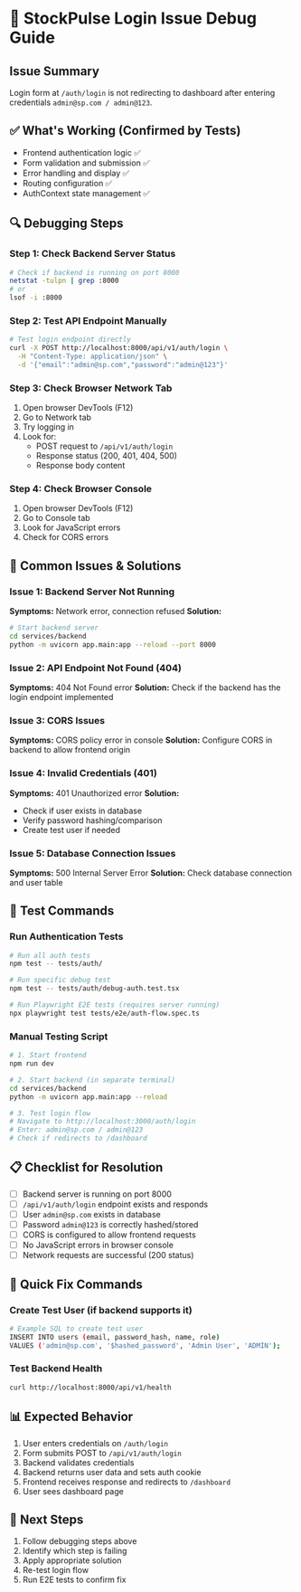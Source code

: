 # 🔧 StockPulse Login Issue Debug Guide

## Issue Summary

Login form at `/auth/login` is not redirecting to dashboard after entering credentials `admin@sp.com / admin@123`.

## ✅ What's Working (Confirmed by Tests)

- Frontend authentication logic ✅
- Form validation and submission ✅
- Error handling and display ✅
- Routing configuration ✅
- AuthContext state management ✅

## 🔍 Debugging Steps

### Step 1: Check Backend Server Status

```bash
# Check if backend is running on port 8000
netstat -tulpn | grep :8000
# or
lsof -i :8000
```

### Step 2: Test API Endpoint Manually

```bash
# Test login endpoint directly
curl -X POST http://localhost:8000/api/v1/auth/login \
  -H "Content-Type: application/json" \
  -d '{"email":"admin@sp.com","password":"admin@123"}'
```

### Step 3: Check Browser Network Tab

1. Open browser DevTools (F12)
2. Go to Network tab
3. Try logging in
4. Look for:
   - POST request to `/api/v1/auth/login`
   - Response status (200, 401, 404, 500)
   - Response body content

### Step 4: Check Browser Console

1. Open browser DevTools (F12)
2. Go to Console tab
3. Look for JavaScript errors
4. Check for CORS errors

## 🚨 Common Issues & Solutions

### Issue 1: Backend Server Not Running

**Symptoms:** Network error, connection refused
**Solution:**

```bash
# Start backend server
cd services/backend
python -m uvicorn app.main:app --reload --port 8000
```

### Issue 2: API Endpoint Not Found (404)

**Symptoms:** 404 Not Found error
**Solution:** Check if the backend has the login endpoint implemented

### Issue 3: CORS Issues

**Symptoms:** CORS policy error in console
**Solution:** Configure CORS in backend to allow frontend origin

### Issue 4: Invalid Credentials (401)

**Symptoms:** 401 Unauthorized error
**Solution:**

- Check if user exists in database
- Verify password hashing/comparison
- Create test user if needed

### Issue 5: Database Connection Issues

**Symptoms:** 500 Internal Server Error
**Solution:** Check database connection and user table

## 🧪 Test Commands

### Run Authentication Tests

```bash
# Run all auth tests
npm test -- tests/auth/

# Run specific debug test
npm test -- tests/auth/debug-auth.test.tsx

# Run Playwright E2E tests (requires server running)
npx playwright test tests/e2e/auth-flow.spec.ts
```

### Manual Testing Script

```bash
# 1. Start frontend
npm run dev

# 2. Start backend (in separate terminal)
cd services/backend
python -m uvicorn app.main:app --reload

# 3. Test login flow
# Navigate to http://localhost:3000/auth/login
# Enter: admin@sp.com / admin@123
# Check if redirects to /dashboard
```

## 📋 Checklist for Resolution

- [ ] Backend server is running on port 8000
- [ ] `/api/v1/auth/login` endpoint exists and responds
- [ ] User `admin@sp.com` exists in database
- [ ] Password `admin@123` is correctly hashed/stored
- [ ] CORS is configured to allow frontend requests
- [ ] No JavaScript errors in browser console
- [ ] Network requests are successful (200 status)

## 🔧 Quick Fix Commands

### Create Test User (if backend supports it)

```bash
# Example SQL to create test user
INSERT INTO users (email, password_hash, name, role)
VALUES ('admin@sp.com', '$hashed_password', 'Admin User', 'ADMIN');
```

### Test Backend Health

```bash
curl http://localhost:8000/api/v1/health
```

## 📊 Expected Behavior

1. User enters credentials on `/auth/login`
2. Form submits POST to `/api/v1/auth/login`
3. Backend validates credentials
4. Backend returns user data and sets auth cookie
5. Frontend receives response and redirects to `/dashboard`
6. User sees dashboard page

## 🎯 Next Steps

1. Follow debugging steps above
2. Identify which step is failing
3. Apply appropriate solution
4. Re-test login flow
5. Run E2E tests to confirm fix
